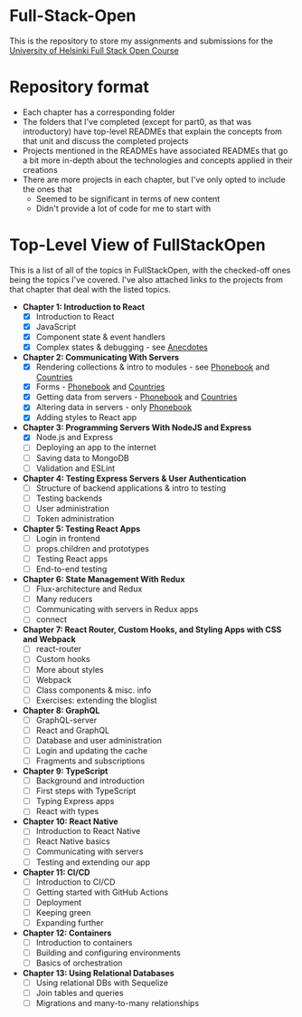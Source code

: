 # Full-Stack-Open

This is the repository to store my assignments and submissions for the [University of Helsinki Full Stack Open Course](https://fullstackopen.com/en/)

# Repository format
- Each chapter has a corresponding folder
- The folders that I've completed (except for part0, as that was introductory) have top-level READMEs that explain the concepts from that unit and discuss the completed projects
- Projects mentioned in the READMEs have associated READMEs that go a bit more in-depth about the technologies and concepts applied in their creations
- There are more projects in each chapter, but I've only opted to include the ones that
    - Seemed to be significant in terms of new content
    - Didn't provide a lot of code for me to start with

# Top-Level View of FullStackOpen
This is a list of all of the topics in FullStackOpen, with the checked-off ones being the topics I've covered. I've also attached links to the projects from that chapter that deal with the listed topics.

- **Chapter 1: Introduction to React**
    - [x] Introduction to React
    - [x] JavaScript
    - [x] Component state & event handlers
    - [x] Complex states & debugging - see [Anecdotes](https://github.com/arvindh-manian/full-stack-open/tree/main/part1/anecdotes)
- **Chapter 2: Communicating With Servers**
    - [x] Rendering collections & intro to modules - see [Phonebook](https://github.com/arvindh-manian/full-stack-open/tree/main/part2) and [Countries](https://github.com/arvindh-manian/full-stack-open/tree/main/part2/countries)
    - [x] Forms - [Phonebook](https://github.com/arvindh-manian/full-stack-open/tree/main/part2) and [Countries](https://github.com/arvindh-manian/full-stack-open/tree/main/part2/countries)
    - [x] Getting data from servers - [Phonebook](https://github.com/arvindh-manian/full-stack-open/tree/main/part2) and [Countries](https://github.com/arvindh-manian/full-stack-open/tree/main/part2/countries)
    - [x] Altering data in servers - only [Phonebook](https://github.com/arvindh-manian/full-stack-open/tree/main/part2)
    - [x] Adding styles to React app
- **Chapter 3: Programming Servers With NodeJS and Express**
    - [x] Node.js and Express
    - [ ] Deploying an app to the internet
    - [ ] Saving data to MongoDB
    - [ ] Validation and ESLint
- **Chapter 4: Testing Express Servers & User Authentication**
    - [ ] Structure of backend applications & intro to testing
    - [ ] Testing backends
    - [ ] User administration
    - [ ] Token administration
- **Chapter 5: Testing React Apps**
    - [ ] Login in frontend
    - [ ] props.children and prototypes
    - [ ] Testing React apps
    - [ ] End-to-end testing
- **Chapter 6: State Management With Redux**
    - [ ] Flux-architecture and Redux
    - [ ] Many reducers
    - [ ] Communicating with servers in Redux apps
    - [ ] connect
- **Chapter 7: React Router, Custom Hooks, and Styling Apps with CSS and Webpack**
    - [ ] react-router
    - [ ] Custom hooks
    - [ ] More about styles
    - [ ] Webpack
    - [ ] Class components & misc. info
    - [ ] Exercises: extending the bloglist
- **Chapter 8: GraphQL**
    - [ ] GraphQL-server
    - [ ] React and GraphQL
    - [ ] Database and user administration
    - [ ] Login and updating the cache
    - [ ] Fragments and subscriptions
- **Chapter 9: TypeScript**
    - [ ] Background and introduction
    - [ ] First steps with TypeScript
    - [ ] Typing Express apps
    - [ ] React with types
- **Chapter 10: React Native**
    - [ ] Introduction to React Native
    - [ ] React Native basics
    - [ ] Communicating with servers
    - [ ] Testing and extending our app
- **Chapter 11: CI/CD**
    - [ ] Introduction to CI/CD
    - [ ] Getting started with GitHub Actions
    - [ ] Deployment
    - [ ] Keeping green
    - [ ] Expanding further
- **Chapter 12: Containers**
    - [ ] Introduction to containers
    - [ ] Building and configuring environments
    - [ ] Basics of orchestration
- **Chapter 13: Using Relational Databases**
    - [ ] Using relational DBs with Sequelize
    - [ ] Join tables and queries
    - [ ] Migrations and many-to-many relationships